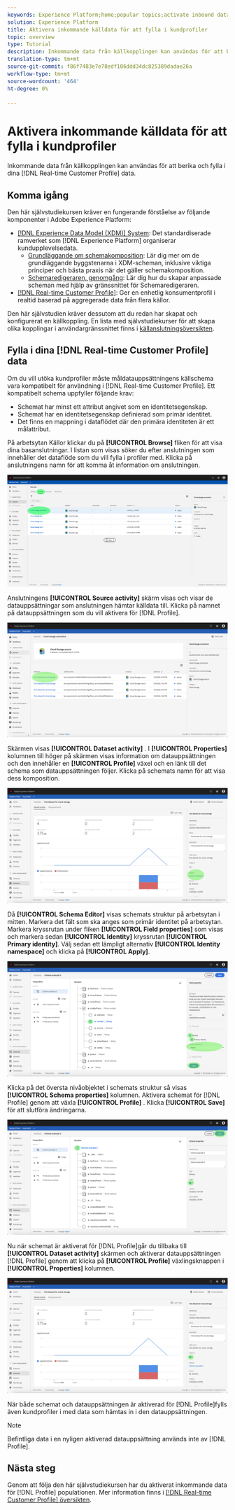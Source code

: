 ```yaml
---
keywords: Experience Platform;home;popular topics;activate inbound data;populate profile;populate rtcp;populated unified profile
solution: Experience Platform
title: Aktivera inkommande källdata för att fylla i kundprofiler
topic: overview
type: Tutorial
description: Inkommande data från källkopplingen kan användas för att berika och fylla i kundprofildata i realtid.
translation-type: tm+mt
source-git-commit: f86f7483e7e78edf106ddd34dc825389dadae26a
workflow-type: tm+mt
source-wordcount: '464'
ht-degree: 0%

---
```



# Aktivera inkommande källdata för att fylla i kundprofiler

Inkommande data från källkopplingen kan användas för att berika och fylla i dina [!DNL Real-time Customer Profile] data.

## Komma igång

Den här självstudiekursen kräver en fungerande förståelse av följande komponenter i Adobe Experience Platform:

- [[!DNL Experience Data Model (XDM)] System](../../../xdm/home.md): Det standardiserade ramverket som [!DNL Experience Platform] organiserar kundupplevelsedata.
   - [Grundläggande om schemakomposition](../../../xdm/schema/composition.md): Lär dig mer om de grundläggande byggstenarna i XDM-scheman, inklusive viktiga principer och bästa praxis när det gäller schemakomposition.
   - [Schemaredigeraren, genomgång](../../../xdm/tutorials/create-schema-ui.md): Lär dig hur du skapar anpassade scheman med hjälp av gränssnittet för Schemaredigeraren.
- [[!DNL Real-time Customer Profile]](../../../profile/home.md): Ger en enhetlig konsumentprofil i realtid baserad på aggregerade data från flera källor.

Den här självstudien kräver dessutom att du redan har skapat och konfigurerat en källkoppling.  En lista med självstudiekurser för att skapa olika kopplingar i användargränssnittet finns i [källanslutningsöversikten](../../home.md).

## Fylla i dina [!DNL Real-time Customer Profile] data

Om du vill utöka kundprofiler måste måldatauppsättningens källschema vara kompatibelt för användning i [!DNL Real-time Customer Profile]. Ett kompatibelt schema uppfyller följande krav:

- Schemat har minst ett attribut angivet som en identitetsegenskap.
- Schemat har en identitetsegenskap definierad som primär identitet.
- Det finns en mappning i dataflödet där den primära identiteten är ett målattribut.

På arbetsytan Källor klickar du på **[!UICONTROL Browse]** fliken för att visa dina basanslutningar. I listan som visas söker du efter anslutningen som innehåller det dataflöde som du vill fylla i profiler med. Klicka på anslutningens namn för att komma åt information om anslutningen.

![](../../images/tutorials/dataflow/cloud-storage/batch/browse.png)

Anslutningens **[!UICONTROL Source activity]** skärm visas och visar de datauppsättningar som anslutningen hämtar källdata till. Klicka på namnet på datauppsättningen som du vill aktivera för [!DNL Profile].

![](../../images/tutorials/dataflow/cloud-storage/batch/dataset-dataflow.png)

Skärmen visas **[!UICONTROL Dataset activity]** . I **[!UICONTROL Properties]** kolumnen till höger på skärmen visas information om datauppsättningen och den innehåller en **[!UICONTROL Profile]** växel och en länk till det schema som datauppsättningen följer. Klicka på schemats namn för att visa dess komposition.

![](../../images/tutorials/dataflow/cloud-storage/batch/select-dataset-schema.png)

Då **[!UICONTROL Schema Editor]** visas schemats struktur på arbetsytan i mitten. Markera det fält som ska anges som primär identitet på arbetsytan. Markera kryssrutan under fliken **[!UICONTROL Field properties]** som visas och markera sedan **[!UICONTROL Identity]** kryssrutan **[!UICONTROL Primary identity]**. Välj sedan ett lämpligt alternativ **[!UICONTROL Identity namespace]** och klicka på **[!UICONTROL Apply]**.

![](../../images/tutorials/dataflow/cloud-storage/batch/set-schema-identity.png)

Klicka på det översta nivåobjektet i schemats struktur så visas **[!UICONTROL Schema properties]** kolumnen. Aktivera schemat för [!DNL Profile] genom att växla **[!UICONTROL Profile]** . Klicka **[!UICONTROL Save]** för att slutföra ändringarna.

![](../../images/tutorials/dataflow/cloud-storage/batch/enable-profile.png)

Nu när schemat är aktiverat för [!DNL Profile]går du tillbaka till **[!UICONTROL Dataset activity]** skärmen och aktiverar datauppsättningen [!DNL Profile] genom att klicka på **[!UICONTROL Profile]** växlingsknappen i **[!UICONTROL Properties]** kolumnen.

![](../../images/tutorials/dataflow/cloud-storage/batch/enable-dataset-profile.png)

När både schemat och datauppsättningen är aktiverad för [!DNL Profile]fylls även kundprofiler i med data som hämtas in i den datauppsättningen.

>[!NOTE]
>
>Befintliga data i en nyligen aktiverad datauppsättning används inte av [!DNL Profile].

## Nästa steg

Genom att följa den här självstudiekursen har du aktiverat inkommande data för [!DNL Profile] populationen. Mer information finns i [[!DNL Real-time Customer Profile] översikten](../../../profile/home.md).